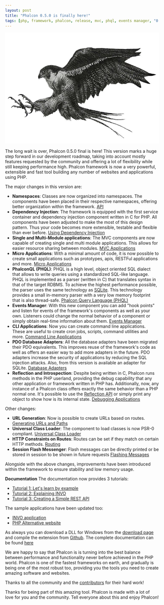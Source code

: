 ```yaml
---
layout: post
title: "Phalcon 0.5.0 is finally here!"
tags: [php, framework, phalcon, release, mvc, phql, events manager, "0.5", "0.x"]
---
```

![image](/assets/files/2012-09-17-phalcon-attacking.jpg)

The long wait is over, Phalcon 0.5.0 final is here! This version marks a huge step forward in our development roadmap, taking into account mostly features requested by the community and offering a lot of flexibility while still keeping performance high. Phalcon framework is now a very powerful, extensible and fast tool building any number of websites and applications using PHP.

The major changes in this version are:

<!--more-->
- **Namespaces**: Classes are now organized into namespaces. The components have been placed in their respective namespaces, offering better organization within the framework. [API](https://phalcon.io/api)
- **Dependency Injection**: The framework is equipped with the first service container and dependency injection component written in C for PHP. All components have been adjusted to make the most of this design pattern. Thus your code becomes more extensible, testable and flexible than ever before. [Using Dependency Injection](https://docs.phalcon.io/latest/en/di)
- **Single and Multi-Module applications**: The MVC components are now capable of creating single and multi module applications. This allows for easier resource sharing between modules. [MVC Applications](https://docs.phalcon.io/latest/en/mvc)
- **Micro Applications**: With a minimal amount of code, it is now possible to create small applications such as  prototypes, apis, RESTFul applications and more. [Micro Applications](https://docs.phalcon.io/latest/en/micro)
- **PhalconQL (PHQL)**: PHQL is a high level, object oriented SQL dialect that allows to write queries using a standardized SQL-like language. PHQL is implemented as a parser (written in C) that translates syntax in that of the target RDBMS. To achieve the highest performance possible, the parser uses the same technology as [SQLite](https://en.wikipedia.org/wiki/Lemon_Parser_Generator). This technology provides a small in-memory parser with a very low memory footprint that is also thread-safe. [Phalcon Query Language (PHQL)](https://docs.phalcon.io/latest/en/phql)
- **Events Manager**: With this new component you can add "hook points" and listen for events of the framework's components as well as your own. Listeners could change the normal behavior of a component or simply obtain real-time information about them. [Events Manager](https://docs.phalcon.io/latest/en/events)
- **CLI Applications**: Now you can create command line applications. These are useful to create cron jobs, scripts, command utilities and more. [Command Line Applications](https://docs.phalcon.io/latest/en/cli)
- **PDO Database Adapters**: All the database adapters have been migrated their PDO equivalents. This improves reuse of the framework's code as well as offers an easier way to add more adapters in the future. PDO adapters increase the security of applications by reducing the SQL injection attacks. Also, from this version is available an adapter for SQLite. [Database Adapters](https://docs.phalcon.io/latest/en/db#database-adapters)
- **Reflection and Introspection**: Despite being written in C, Phalcon runs methods in the PHP userland, providing the debug capability that any other application or framework written in PHP has. Additionally, now, any instance of a Phalcon class offers exactly the same behavior than a PHP normal one. It's possible to use the [Reflection API](https://www.php.net/manual/en/book.reflection.php) or simply print any object to show how is its internal state. [Debugging Applications](https://docs.phalcon.io/latest/en/debug)

Other changes:

- **URL Generation**: Now is possible to create URLs based on routes. [Generating URLs and Paths](https://docs.phalcon.io/latest/en/url)
- **Universal Class Loader**: The component to load classes is now PSR-0 compliant. [Universal Class Loader](https://docs.phalcon.io/latest/en/loader)
- **HTTP Constraints on Routes**: Routes can be set if they match on certain HTTP methods. [Routing](https://docs.phalcon.io/latest/en/routing)
- **Session Flash Messenger**: Flash messages can be directly printed or be stored in session to be shown in future requests [Flashing Messages](https://docs.phalcon.io/latest/en/flash)

Alongside with the above changes, improvements have been introduced within the framework to ensure stability and low memory usage.

**Documentation**
The documentation now provides 3 tutorials:

- [Tutorial 1: Let's learn by example](https://docs.phalcon.io/latest/en/tutorial)
- [Tutorial 2: Explaining INVO](https://docs.phalcon.io/latest/en/tutorial-invo)
- [Tutorial 3: Creating a Simple REST API](https://docs.phalcon.io/latest/en/tutorial-rest)

The sample applications have been updated too:

- [INVO application](https://blog.phalcon.io/post/invo-a-sample-application)
- [PHP Alternative website](https://blog.phalcon.io/post/sample-application-php-alternative-site)

As always you can download a DLL for Windows from the [download page](https://phalcon.io/download) and compile the extension from [Github](https://github.com/phalcon/cphalcon/). The complete documentation can be found [here](https://docs.phalcon.io/)

We are happy to say that Phalcon is is turning into the best balance between performance and functionality never before achieved in the PHP world. Phalcon is one of the fastest frameworks on earth, and gradually is being one of the most robust too, providing you the tools you need to create amazing software and websites.

Thanks to all the community and the [contributors](https://github.com/phalcon/cphalcon/graphs/contributors?from=2012-07-30&to=2012-09-15&type=c) for their hard work!

Thanks for being part of this amazing tool. Phalcon is made with a lot of love for you and the community. Tell everyone about this and enjoy Phalcon!


